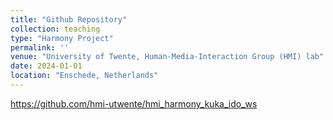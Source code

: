 ```yaml
---
title: "Github Repository"
collection: teaching
type: "Harmony Project"
permalink: ''
venue: "University of Twente, Human-Media-Interaction Group (HMI) lab"
date: 2024-01-01
location: "Enschede, Netherlands"
---
```

https://github.com/hmi-utwente/hmi_harmony_kuka_ido_ws

